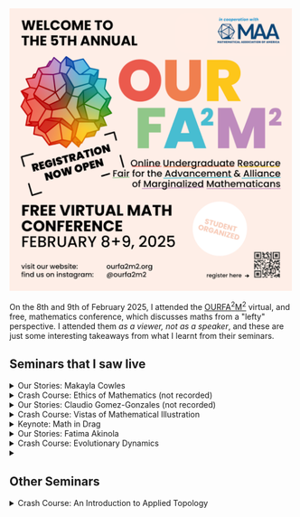 
<img width="500px" src="./Schedule.png" />

On the 8th and 9th of February 2025, I attended the <a href="https://www.ourfa2m2.org/" target="_blank">OURFA<sup>2</sup>M<sup>2</sup></a> virtual, and free, mathematics conference, which discusses maths from a "lefty" perspective. I attended them _as a viewer, not as a speaker_, and these are just some interesting takeaways from what I learnt from their seminars.

## Seminars that I saw live

<details>
<summary>Our Stories: Makayla Cowles</summary>

Nothing to see here ... for now ;-)

</details>

<details>
<summary>Crash Course: Ethics of Mathematics (not recorded)</summary>

This one was very fun to watch to and interact with. The following are resources regarding the seminar:

* Matthew Cordes (the speaker)'s webpage: https://www.mcordes.com/
    * Cordes' _Ethics in Mathematics_ course syllabus: https://www.mcordes.com/F23_ethics_syllabus.pdf
* [Article]: Press, E. (Nov. 13, 2023). _Does A.I. Lead Police to Ignore Contradictory Evidence? Too often, a facial-recognition search represents virtually the entirety of a police investigation_. The New Yorker. https://www.newyorker.com/magazine/2023/11/20/does-a-i-lead-police-to-ignore-contradictory-evidence
* Article: Kollewe, J. (Feb. 5, 2025). _Google owner drops promise not to use AI for weapons: Alphabet guidelines no longer refer to not pursuing technologies that could ‘cause or are likely to cause overall harm’_. The Guardian. https://www.theguardian.com/technology/2025/feb/05/google-owner-drops-promise-not-to-use-ai-for-weapons
* Just Mathematics Collective: https://www.justmathematicscollective.net/
    * Amerzaine, R. and "Root Beer" (Jul. 13, 2022). _No cops in the lecture hall: cheating and what (not) to do about it_. Just Mathematics Collective. Retrieved on Feb. 9, 2025 from: https://www.justmathematicscollective.net/cheating.pdf
* Presentation: The Moral Character of Cryptographic Work (Rogaway, c.a. 2015). Retrieved on Feb. 9, 2025 from: https://web.cs.ucdavis.edu/~rogaway/papers/ac15.pdf
* [Oswald Teichmüller](https://en.wikipedia.org/wiki/Oswald_Teichm%C3%BCller), a Nazi mathematician, was mentioned when arguing whether-or-not to give Nazis credence through academic achievements. 
* Book: Joseph, N. M, Haynes, C. & Cobb, F. (2016). _Interrogating Whiteness and Relinquishing Power: White Faculty’s Commitment to Racial Consciousness in STEM Classrooms_. Retrieved on Feb. 9, 2025 from: https://api.pageplace.de/preview/DT0400.9781453917169_A45242720/preview-9781453917169_A45242720.pdf
* Faulkner, W. (2000). Dualisms, Hierarchies and Gender in Engineering. _In Social Studies of Science 30/5(October 2000) pp. 759–92_. Retrieved on Feb. 9, 2025 from: https://www.homepages.ucl.ac.uk/~ucessjb/Faulkner%202000.pdf
* Leyva, Luis & McNeill, Taylor & Duran, Antonio. (2022). A Queer of Color Challenge to Neutrality in Undergraduate STEM Pedagogy as a White, Cisheteropatriarchal Space. Journal of Women and Minorities in Science and Engineering. 28. 79-94. [10.1615/JWomenMinorScienEng.2022036586](https://dx.doi.org/10.1615/JWomenMinorScienEng.2022036586).
    * Paper's ResearchGate entry: https://www.researchgate.net/publication/358195879_A_Queer_of_Color_Challenge_to_Neutrality_in_Undergraduate_STEM_Pedagogy_as_a_White_Cisheteropatriarchal_Space/citation/download
* Shulman, B. (????). _Is There Enough Poison Gas to Kill the City?: The Teaching of Ethics in Mathematics Classes_. The Mathematical Association of America. Retrieved on Feb. 9, 2025 from: https://perso.univ-rennes1.fr/matthieu.romagny/ethique/ressources/Shulman_Is_there_enough_poison_gas_to_kill_the_city_the_teaching_of_ethics_in_mathematics_classes.pdf
* European Mathematical Society's Code of Ethics: https://euromathsoc.org/code-of-ethics

</details>

<details>
<summary>Our Stories: Claudio Gomez-Gonzales (not recorded)</summary>

* Article: Hosking, T. (Dec. 20, 2017). _The Changing Landscape of Student Protest in Higher Education_. The Atlantic. https://www.theatlantic.com/education/archive/2017/12/the-changing-landscape-of-student-protest-in-higher-education/548867/
* Webinar discussing defending agaisnt neoliberalism attacks against higher education: https://us06web.zoom.us/webinar/register/WN_HagciciXTIW_BulEdrQRCA#/registration

</details>

<details>
<summary>Crash Course: Vistas of Mathematical Illustration</summary>

* Elliot Kienzle (the speakers)'s webpage: https://chessapig.github.io/
* "Railroad Repair" maths puzzle game: https://archive.org/details/decimals#
* Creative Mathematics Resources:
    * Wikipedia Introduction: https://en.wikipedia.org/wiki/Creative_coding
    * OpenProcessing Community: https://openprocessing.org/
    * ``p5.js`` JavaScript library for creative coding: https://p5js.org/
    * _The Coding Train_ YouTube channel: https://www.youtube.com/channel/UCvjgXvBlbQiydffZU7m1_aw
* Geoemtry Labs United: Offshoots of the original NSF-backed "Geometry Lab": https://geometrylabs.net/labs/
* Math to Touch: https://imaginary.github.io/applauncher2/
* Joint Mathematics Meeting: https://jointmathematicsmeetings.org/jmm
    * They Have a Discord - TODO: find out where it is.
* Illustrating Mathematics Seminar: https://illustratingmath.org/

</details>

<details>
<summary>Keynote: Math in Drag</summary>

* Speaker's Homepage: https://www.onlinekyne.com/
    * Speaker's Substack: https://onlinekyne.substack.com/
    * National Museum of Mathematics: Math Encounters: https://momath.org/math-encounters/

</details>

<details>
<summary>Our Stories: Fatima Akinola</summary>

* Association for Women in Mathematics: https://awm-math.org/

</details>

<details>
<summary>Crash Course: Evolutionary Dynamics</summary>

* Speaker: Benjamin Allen.
* Evolution can be applied to both biology and culture.
* Populations Evolve.
* Mechanisms of evolution:
    * [TODO] - try to find slide

* Article: A most cooperative network (Benjamin Allenn, 2017): https://communities.springernature.com/posts/a-most-cooperative-network
* Article: Global cooperation depends on the strength of local connections (Benjamin Allen, ????) https://aeon.co/ideas/global-cooperation-depends-on-the-strength-of-local-connections
* https://www.nature.com/articles/s41559-019-1019-7

</details>

<details>
<summary></summary>
</details>


## Other Seminars

<details>
<summary>Crash Course: An Introduction to Applied Topology</summary>

I only briefly attended this seminar, not all the way to the end, but I figured that I'd share the links that they shared while there:

* The slides to this presentation: https://people.clas.ufl.edu/henry-adams/files/AnIntroductionToAppliedTopology_Slides_ReducedSize.pdf
* Applied Algebraic Topology Research Network: https://www.aatrn.net/
    * Their YouTube channel (I think?): https://www.youtube.com/@aatrn

</details>

